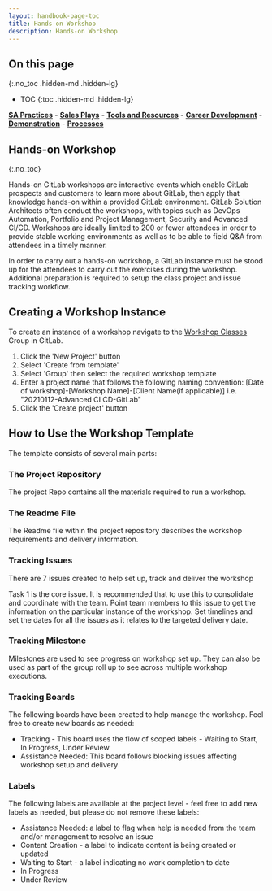 ```yaml
---
layout: handbook-page-toc
title: Hands-on Workshop
description: Hands-on Workshop
---
```

## On this page
{:.no_toc .hidden-md .hidden-lg}

- TOC
{:toc .hidden-md .hidden-lg}

[**SA Practices**](/handbook/customer-success/solutions-architects/sa-practices) - [**Sales Plays**](/handbook/customer-success/solutions-architects/sales-plays) - [**Tools and Resources**](/handbook/customer-success/solutions-architects/tools-and-resources) - [**Career Development**](/handbook/customer-success/solutions-architects/career-development) - [**Demonstration**](/handbook/customer-success/solutions-architects/demonstrations) - [**Processes**](/handbook/customer-success/solutions-architects/processes)

## Hands-on Workshop
{:.no_toc}

Hands-on GitLab workshops are interactive events which enable GitLab prospects and customers to learn more about GitLab, then apply that knowledge hands-on within a provided GitLab environment. GitLab Solution Architects often conduct the workshops, with topics such as DevOps Automation, Portfolio and Project Management, Security and Advanced CI/CD. Workshops are ideally limited to 200 or fewer attendees in order to provide stable working environments as well as to be able to field Q&A from attendees in a timely manner. 

In order to carry out a hands-on workshop, a GitLab instance must be stood up for the attendees to carry out the exercises during the workshop. Additional preparation is required to setup the class project and issue tracking workflow.

## Creating a Workshop Instance

To create an instance of a workshop navigate to the [Workshop Classes](https://gitlab.com/gitlab-com/customer-success/workshops/classes) Group in GitLab.

1. Click the 'New Project' button
1. Select 'Create from template'
1. Select 'Group' then select the required workshop template
1. Enter a project name that follows the following naming convention:
[Date of workshop]-[Workshop Name]-[Client Name(if applicable)]
i.e. "20210112-Advanced CI CD-GitLab"
1. Click the 'Create project' button

## How to Use the Workshop Template

The template consists of several main parts:

### The Project Repository

The project Repo contains all the materials required to run a workshop.

### The Readme File

The Readme file within the project repository describes the workshop requirements and delivery information.

### Tracking Issues

There are 7 issues created to help set up, track and deliver the workshop

Task 1 is the core issue. It is recommended that to use this to consolidate and coordinate with the team. Point team members to this issue to get the information on the particular instance of the workshop. Set timelines and set the dates for all the issues as it relates to the targeted delivery date.

### Tracking Milestone

Milestones are used to see progress on workshop set up. They can also be used as part of the group roll up to see across multiple workshop executions.

### Tracking Boards

The following boards have been created to help manage the workshop. Feel free to create new boards as needed:

- Tracking - This board uses the flow of scoped labels - Waiting to Start, In Progress, Under Review
- Assistance Needed: This board follows blocking issues affecting workshop setup and delivery

### Labels

The following labels are available at the project level - feel free to add new labels as needed, but please do not remove these labels:

- Assistance Needed: a label to flag when help is needed from the team and/or management to resolve an issue
- Content Creation - a label to indicate content is being created or updated
- Waiting to Start - a label indicating no work completion to date
- In Progress
- Under Review
